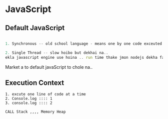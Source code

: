 # JavaScript

## Default JavaScript


```javascript

1. Synchronous -- old school language - means one by one code exceuted hoibo 

2. Single Thread -- slow hoibo but dekhai na.. 
ekla javascript engine use hoina .. run time thake jmon nodejs dekha fast hoi.. ekla thaka na kunu somoi javascript
```
Market a to default javaScript to chole na..

## Execution Context
```
1. excute one line of code at a time
2. Console.log :::: 1
3. console.log :::: 2

CALL Stack ,,,, Memory Heap